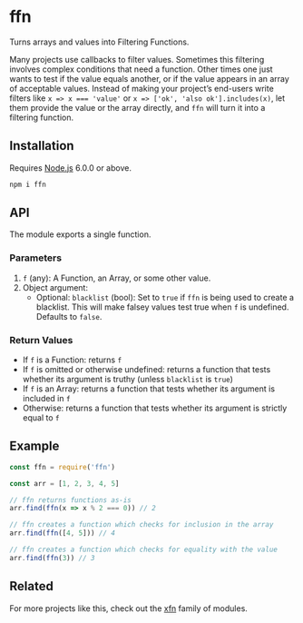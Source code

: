 # ffn

Turns arrays and values into Filtering Functions.

Many projects use callbacks to filter values. Sometimes this filtering involves complex conditions that need a function. Other times one just wants to test if the value equals another, or if the value appears in an array of acceptable values. Instead of making your project’s end-users write filters like `x => x === 'value'` or `x => ['ok', 'also ok'].includes(x)`, let them provide the value or the array directly, and `ffn` will turn it into a filtering function.

## Installation

Requires [Node.js](https://nodejs.org/) 6.0.0 or above.

```bash
npm i ffn
```

## API

The module exports a single function.

### Parameters

1. `f` (any): A Function, an Array, or some other value.
2. Object argument:
    * Optional: `blacklist` (bool): Set to `true` if `ffn` is being used to create a blacklist. This will make falsey values test true when `f` is undefined. Defaults to `false`.

### Return Values

* If `f` is a Function: returns `f`
* If `f` is omitted or otherwise undefined: returns a function that tests whether its argument is truthy (unless `blacklist` is `true`)
* If `f` is an Array: returns a function that tests whether its argument is included in `f`
* Otherwise: returns a function that tests whether its argument is strictly equal to `f`

## Example

```javascript
const ffn = require('ffn')

const arr = [1, 2, 3, 4, 5]

// ffn returns functions as-is
arr.find(ffn(x => x % 2 === 0)) // 2

// ffn creates a function which checks for inclusion in the array
arr.find(ffn([4, 5])) // 4

// ffn creates a function which checks for equality with the value
arr.find(ffn(3)) // 3
```

## Related

For more projects like this, check out the [xfn](https://github.com/lamansky/xfn) family of modules.
